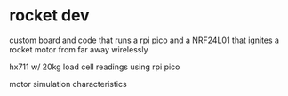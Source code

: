 # rocket dev
custom board and code that runs a rpi pico and a NRF24L01 that ignites a rocket motor from far away wirelessly

hx711 w/ 20kg load cell readings using rpi pico

motor simulation characteristics
